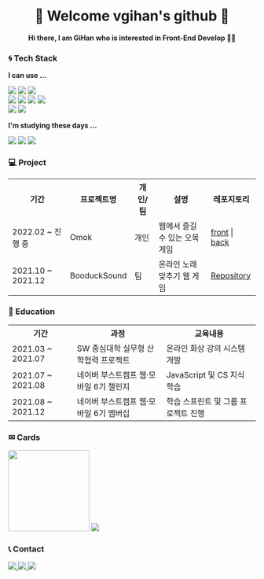 <h1 align='center'>🌟 Welcome vgihan's github 🌟</h1>

<p align='center'><b>Hi there, I am GiHan who is interested in Front-End Develop 🙋‍♂️</b></p>

<h3> 🌀 Tech Stack </h3>

<b>I can use ...</b>

<div>
  <img src="https://img.shields.io/badge/JavaScript-F7DF1E?style=flat-square&logo=JavaScript&logoColor=white" />
  <img src="https://img.shields.io/badge/TypeScript-3178C6?style=flat-square&logo=TypeScript&logoColor=white"/>
  <img src="https://img.shields.io/badge/react-61DAFB?style=flat-square&logo=react&logoColor=white" />  
</div>

<div>
  <img src="https://img.shields.io/badge/HTML5-E34F26?style=flat-square&logo=HTML5&logoColor=white"/>
  <img src="https://img.shields.io/badge/CSS3-1572B6?style=flat-square&logo=CSS3&logoColor=white"/>
  <img src="https://img.shields.io/badge/StyledComponents-DB7093?style=flat-square&logo=styled-components&logoColor=white"/>
  <img src="https://img.shields.io/badge/Emotion-C865B9?style=flat-square&logo=Emotion&logoColor=white"/>
</div>

<div>
  <img src="https://img.shields.io/badge/Node.js-339933?style=flat-square&logo=Node.js&logoColor=white"/>
  <img src="https://img.shields.io/badge/Express-000000?style=flat-square&logo=Express&logoColor=white"/>
</div>


<b>I'm studying these days ...</b>

<div>
  <img src="https://img.shields.io/badge/Nestjs-e32743?style=flat-square&logo=Nestjs&logoColor=white%22"/>
  <img src="https://img.shields.io/badge/Redux-764ABC?style=flat-square&logo=Redux&logoColor=white"/>
  <img src="https://img.shields.io/badge/ReactQuery-ffd94c?style=flat-square&logo=react-query&logoColor=white%22"/>
</div>
  



<h3> 💻 Project </h3>

<table>
  <th>기간</th>
  <th>프로젝트명</th>
  <th>개인/팀</th>
  <th>설명</th>
  <th>레포지토리</th>
  <tr>
    <td>2022.02 ~ 진행 중</td>
    <td>Omok</td>
    <td>개인</td>
    <td>웹에서 즐길 수 있는 오목 게임</td>
    <td><a href='https://github.com/vgihan/omok-front'>front</a> | <a href='https://github.com/vgihan/omok-back'>back</a></td>
  </tr>
  <tr>
    <td>2021.10 ~ 2021.12</td>
    <td>BooduckSound</td>
    <td>팀</td>
    <td>온라인 노래 맞추기 웹 게임</td>
    <td><a href='https://github.com/vgihan/web02-booducksound.git'>Repository</a></td>
  </tr>
</table>

<h3> 📖 Education </h3>

<table>
  <th>기간</th>
  <th>과정</th>
  <th>교육내용</th>
  <tr>
    <td>2021.03 ~ 2021.07</td>
    <td>SW 중심대학 실무형 산학협력 프로젝트</td>
    <td>온라인 화상 강의 시스템 개발</td>
  </tr>
  <tr>
    <td>2021.07 ~ 2021.08</td>
    <td>네이버 부스트캠프 웹·모바일 6기 챌린지</td>
    <td>JavaScript 및 CS 지식 학습</td>
  </tr>
  <tr>
    <td>2021.08 ~ 2021.12</td>
    <td>네이버 부스트캠프 웹·모바일 6기 멤버십</td>
    <td>학습 스프린트 및 그룹 프로젝트 진행</td>
  </tr>
</table>

<h3>✉ Cards</h3>

<p>
<img src="https://github-readme-stats.vercel.app/api?username=vgihan&theme=tokyonight" height="165">
<img src="http://mazassumnida.wtf/api/v2/generate_badge?boj=jum456">
</p>

<h3>📞 Contact</h3>

<div>
<a href="mailto:jum45612@gmail.com">
  <img src="https://camo.githubusercontent.com/e492243893c87d73f4e09479f0694fc9903ce3144c37b60048425ab7d9b17f03/68747470733a2f2f696d672e736869656c64732e696f2f62616467652f676d61696c2d4541343333353f7374796c653d666c61742d737175617265266c6f676f3d676d61696c266c6f676f436f6c6f723d7768697465" data-canonical-src="https://img.shields.io/badge/gmail-EA4335?style=flat-square&amp;logo=gmail&amp;logoColor=white" style="max-width: 100%;">
</a>
<a href="mailto:jum654@naver.com">
  <img src="https://camo.githubusercontent.com/067502ac6d9041c6a64281fc5337f574698b3bec6bd83d1f9193e68ac42da496/68747470733a2f2f696d672e736869656c64732e696f2f62616467652f6e617665722d3033433735413f7374796c653d666c61742d737175617265266c6f676f3d6e61766572266c6f676f436f6c6f723d7768697465" data-canonical-src="https://img.shields.io/badge/naver-03C75A?style=flat-square&amp;logo=naver&amp;logoColor=white" style="max-width: 100%;">
</a>
<a>
  <img src="https://camo.githubusercontent.com/1b110f911ae5096e5e6a7548f2e870e7cad608dc154beac612df56f04f362dd1/68747470733a2f2f696d672e736869656c64732e696f2f62616467652f4769744875622d3138313731373f7374796c653d666c61742d737175617265266c6f676f3d47697448756274266c6f676f436f6c6f723d7768697465" data-canonical-src="https://img.shields.io/badge/GitHub-181717?style=flat-square&amp;logo=GitHubt&amp;logoColor=white" style="max-width: 100%;">
</a>
</div>

